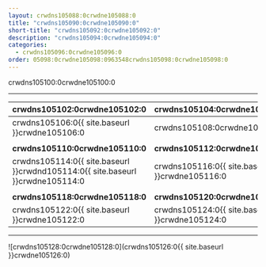 ```yaml
---
layout: crwdns105088:0crwdne105088:0
title: "crwdns105090:0crwdne105090:0"
short-title: "crwdns105092:0crwdne105092:0"
description: "crwdns105094:0crwdne105094:0"
categories:
  - crwdns105096:0crwdne105096:0
order: 05098:0crwdne105098:0963548crwdns105098:0crwdne105098:0
---
```

crwdns105100:0crwdne105100:0

<hr />

| crwdns105102:0crwdne105102:0                                                   | crwdns105104:0crwdne105104:0                   |
| ------------------------------------------------------------------------------ | ---------------------------------------------- |
| crwdns105106:0{{ site.baseurl }}crwdne105106:0                                 | crwdns105108:0crwdne105108:0                   |
|                                                                                |                                                |
| **crwdns105110:0crwdne105110:0**                                               | **crwdns105112:0crwdne105112:0**               |
| crwdns105114:0{{ site.baseurl }}crwdnd105114:0{{ site.baseurl }}crwdne105114:0 | crwdns105116:0{{ site.baseurl }}crwdne105116:0 |
|                                                                                |                                                |
| **crwdns105118:0crwdne105118:0**                                               | **crwdns105120:0crwdne105120:0**               |
| crwdns105122:0{{ site.baseurl }}crwdne105122:0                                 | crwdns105124:0{{ site.baseurl }}crwdne105124:0 |

<hr />

![crwdns105128:0crwdne105128:0](crwdns105126:0{{ site.baseurl }}crwdne105126:0)